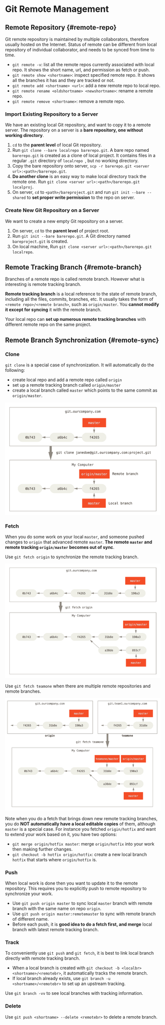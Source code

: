 # Git Remote Management

## Remote Repository {#remote-repo}

Git remote repository is maintained by multiple collaborators, therefore usually hosted on the Internet. Status of remote can be different from local repository of individual collaborator, and needs to be synced from time to time. 

- `git remote -v`: list all the remote repos currently associated with local repo. It shows the short name, url, and permission as fetch or push. 
- `git remote show <shortname>`: inspect specified remote repo. It shows all the branches it has and they are tracked or not. 
- `git remote add <shortname> <url>`: add a new remote repo to local repo. 
- `git remote rename <oldshortname> <newshortname>`: rename a remote repo.
- `git remote remove <shortname>`: remove a remote repo. 

### Import Existing Repository to a Server

We have an existing local Git repository, and want to copy it to a remote server. The repository on a server is a **bare repository, one without working directory**. 

1. `cd` to the **parent level** of local Git repository. 
2. Run `git clone --bare localrepo barerepo.git`. A bare repo named `barerepo.git` is created as a clone of local project. It contains files in a regular `.git` directory of `localrepo `, but no working directory. 
3. Copy the bare repository onto server, `scp -r barerepo.git <server url>:<path>/barerepo.git`.
4. **Do another clone** is an easy way to make local directory track the remote one. Run `git clone <server url>:<path>/barerepo.git localproj`. 
5. On server, `cd` to `<path>/bareproject.git` and run `git init --bare --shared` to **set proper write permission** to the repo on server.

### Create New Git Repository on a Server

We want to create a new empty Git repository on a server.

1. On server, `cd` to the **parent level** of project root. 
2. Run `git init --bare barerepo.git`. A Git directory named `bareproject.git` is created. 
3. On local machine, Run `git clone <server url>:<path>/barerepo.git localrepo`. 

## Remote Tracking Branch {#remote-branch}

Branches of a remote repo is called remote branch. However what is interesting is remote tracking branch. 

**Remote tracking branch** is a local reference to the state of remote branch, including all the files, commits, branches, etc. It usually takes the form of `<remote repo>/<remote branch>`, such as `origin/master`. You **cannot modify it except for syncing** it with the remote branch. 

Your local repo can **set up numerous remote tracking branches** with different remote repo on the same project. 

## Remote Branch Synchronization {#remote-sync}

### Clone

`git clone` is a special case of synchronization. It will automatically do the following: 

- create local repo and add a remote repo called `origin`
- set up a remote tracking branch called  `origin/master`
- create a local branch called `master` which points to the same commit as `origin/master`. 

![remote branch clone](./res/remote-branches-clone.png)

### Fetch

When you do some work on your local `master`, and someone pushed changes to `origin` that advanced remote `master`. **The remote `master` and remote tracking `origin/master` becomes out of sync**. 

Use `git fetch origin` to synchronize the remote tracking branch. 

![remote branch fetch](./res/remote-branches-fetch.png)

Use `git fetch teamone` when there are multiple remote repositories and remote branches. 

![remote branch fetch multiple](./res/remote-branches-fetch2.png)

Note when you do a fetch that brings down new remote tracking branches, you do **NOT automatically have a local editable copies** of them, although `master` is a special case. For instance you fetched `origin/hotfix` and want to extend your work based on it, you have two options: 

- `git merge origin/hotfix master`: merge `origin/hotfix` into your work then making further changes. 
- `git checkout -b hotfix origin/hotfix`: create a new local branch `hotfix` that starts where `origin/hotfix` is. 

### Push

When local work is done then you want to update it to the remote repository. This requires you to explicitly push to remote repository to synchronize your work. 

- Use `git push origin master` to sync local `master` branch with remote branch with the same name on repo `origin`. 
- Use `git push origin master:remotemaster` to sync with remote branch of different name. 
- Before each push, it is **good idea to do a fetch first, and merge** local branch with latest remote tracking branch. 

### Track

To conveniently use `git push` and `git fetch`, it is best to link local branch directly with remote tracking branch. 

- When a local branch is created with `git checkout -b <localbr> <shortname>/<remotebr>`, it automatically tracks the remote branch. 
- If local branch already exists, use `git branch -u <shortname>/<remotebr>` to set up an upstream tracking. 

Use `git branch -vv` to see local branches with tracking information. 

### Delete

Use `git push <shortname> --delete <remotebr>` to delete a remote branch. 